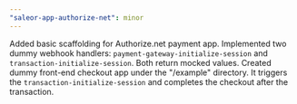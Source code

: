 ```yaml
---
"saleor-app-authorize-net": minor
---
```


Added basic scaffolding for Authorize.net payment app. Implemented two dummy webhook handlers: `payment-gateway-initialize-session` and `transaction-initialize-session`. Both return mocked values. Created dummy front-end checkout app under the "/example" directory. It triggers the `transaction-initialize-session` and completes the checkout after the transaction.
